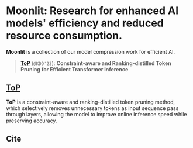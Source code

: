 # Moonlit: Research for enhanced AI models' efficiency and reduced resource consumption.

**Moonlit** is a collection of our model compression work for efficient AI.

> [**ToP**](./EfficientViT) (```@KDD'23```): **Constraint-aware and Ranking-distilled Token Pruning for Efficient Transformer Inference**

## [**ToP**](./ToP/)

**ToP** is a constraint-aware and ranking-distilled token pruning method, which selectively removes unnecessary tokens as input sequence pass through layers, allowing the model to improve online inference speed while preserving accuracy.

## Cite
```bibtex
```
